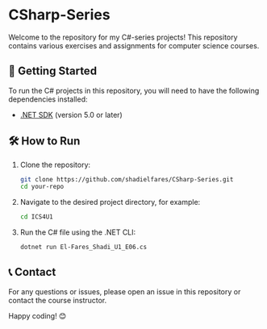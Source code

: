# CSharp-Series
Welcome to the repository for my C#-series projects! This repository contains various exercises and assignments for computer science courses.

## 🚀 Getting Started

To run the C# projects in this repository, you will need to have the following dependencies installed:

- [.NET SDK](https://dotnet.microsoft.com/download) (version 5.0 or later)

## 🛠️ How to Run

1. Clone the repository:
    ```sh
    git clone https://github.com/shadielfares/CSharp-Series.git
    cd your-repo
    ```

2. Navigate to the desired project directory, for example:
    ```sh
    cd ICS4U1
    ```

3. Run the C# file using the .NET CLI:
    ```sh
    dotnet run El-Fares_Shadi_U1_E06.cs
    ```

## 📞 Contact

For any questions or issues, please open an issue in this repository or contact the course instructor.

Happy coding! 😊